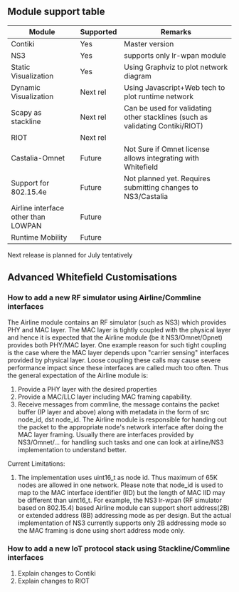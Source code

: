 ## Module support table
|Module|Supported|Remarks|
|------|---------|-------|
|Contiki|Yes|Master version|
|NS3|Yes|supports only lr-wpan module|
|Static Visualization|Yes|Using Graphviz to plot network diagram|
|Dynamic Visualization| Next rel|Using Javascript+Web tech to plot runtime network|
|Scapy as stackline|Next rel|Can be used for validating other stacklines (such as validating Contiki/RIOT)|
|RIOT|Next rel|
|Castalia-Omnet|Future|Not Sure if Omnet license allows integrating with Whitefield|
|Support for 802.15.4e|Future|Not planned yet. Requires submitting changes to NS3/Castalia|
|Airline interface other than LOWPAN|Future|
|Runtime Mobility|Future|


Next release is planned for July tentatively

## Advanced Whitefield Customisations

### How to add a new RF simulator using Airline/Commline interfaces
The Airline module contains an RF simulator (such as NS3) which provides PHY and MAC layer. The MAC layer is tightly coupled with the physical layer and hence it is expected that the Airline module (be it NS3/Omnet/Opnet) provides both PHY/MAC layer. One example reason for such tight coupling is the case where the MAC layer depends upon "carrier sensing" interfaces provided by physical layer. Loose coupling these calls may cause severe performance impact since these interfaces are called much too often. Thus the general expectation of the Airline module is:
1. Provide a PHY layer with the desired properties
2. Provide a MAC/LLC layer including MAC framing capability.
3. Receive messages from commline, the message contains the packet buffer (IP layer and above) along with metadata in the form of src node_id, dst node_id. The Airline module is responsible for handing out the packet to the appropriate node's network interface after doing the MAC layer framing. Usually there are interfaces provided by NS3/Omnet/... for handling such tasks and one can look at airline/NS3 implementation to understand better.

Current Limitations:
1. The implementation uses uint16_t as node id. Thus maximum of 65K nodes are allowed in one network. Please note that node_id is used to map to the MAC interface identifier (IID) but the length of MAC IID may be different than uint16_t. For example, the NS3 lr-wpan (RF simulator based on 802.15.4) based Airline module can support short address(2B) or extended address (8B) addressing mode as per design. But the actual implementation of NS3 currently supports only 2B addressing mode so the MAC framing is done using short address mode only.

### How to add a new IoT protocol stack using Stackline/Commline interfaces
  1. Explain changes to Contiki
  2. Explain changes to RIOT

